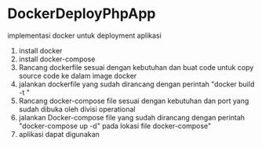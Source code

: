 # DockerDeployPhpApp
implementasi docker untuk deployment aplikasi

1. install docker
2. install docker-compose
3. Rancang dockerfile sesuai dengan kebutuhan dan buat code untuk copy source code ke dalam image docker
4. jalankan dockerfile yang sudah dirancang dengan perintah "docker build -t <nama image> <lokasi dockerfile>"
5. Rancang docker-compose file sesuai dengan kebutuhan dan port yang sudah dibuka oleh divisi operational
5. jalankan Docker-compose file yang sudah dirancang dengan perintah "docker-compose up -d" pada lokasi file docker-compose"
6. aplikasi dapat digunakan
